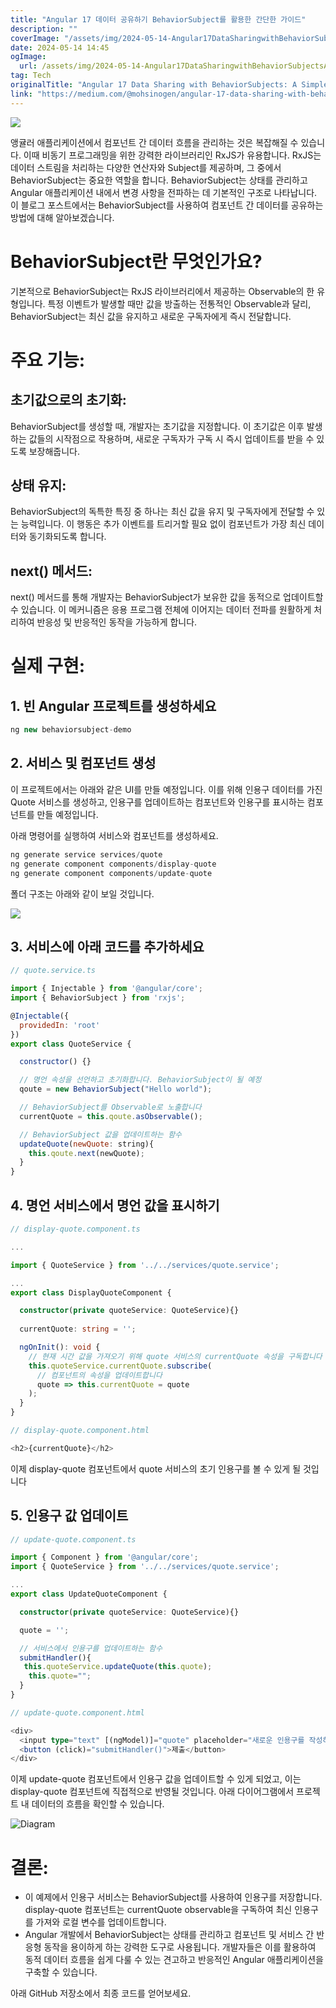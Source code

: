 ```yaml
---
title: "Angular 17 데이터 공유하기 BehaviorSubject를 활용한 간단한 가이드"
description: ""
coverImage: "/assets/img/2024-05-14-Angular17DataSharingwithBehaviorSubjectsASimpleGuide_0.png"
date: 2024-05-14 14:45
ogImage: 
  url: /assets/img/2024-05-14-Angular17DataSharingwithBehaviorSubjectsASimpleGuide_0.png
tag: Tech
originalTitle: "Angular 17 Data Sharing with BehaviorSubjects: A Simple Guide"
link: "https://medium.com/@mohsinogen/angular-17-data-sharing-with-behaviorsubjects-a-simple-guide-bab56530c832"
---
```



<img src="/assets/img/2024-05-14-Angular17DataSharingwithBehaviorSubjectsASimpleGuide_0.png" />

앵귤러 애플리케이션에서 컴포넌트 간 데이터 흐름을 관리하는 것은 복잡해질 수 있습니다. 이때 비동기 프로그래밍을 위한 강력한 라이브러리인 RxJS가 유용합니다. RxJS는 데이터 스트림을 처리하는 다양한 연산자와 Subject를 제공하며, 그 중에서 BehaviorSubject는 중요한 역할을 합니다. BehaviorSubject는 상태를 관리하고 Angular 애플리케이션 내에서 변경 사항을 전파하는 데 기본적인 구조로 나타납니다. 이 블로그 포스트에서는 BehaviorSubject를 사용하여 컴포넌트 간 데이터를 공유하는 방법에 대해 알아보겠습니다.

# BehaviorSubject란 무엇인가요?

기본적으로 BehaviorSubject는 RxJS 라이브러리에서 제공하는 Observable의 한 유형입니다. 특정 이벤트가 발생할 때만 값을 방출하는 전통적인 Observable과 달리, BehaviorSubject는 최신 값을 유지하고 새로운 구독자에게 즉시 전달합니다.



# 주요 기능:

## 초기값으로의 초기화:

BehaviorSubject를 생성할 때, 개발자는 초기값을 지정합니다. 이 초기값은 이후 발생하는 값들의 시작점으로 작용하며, 새로운 구독자가 구독 시 즉시 업데이트를 받을 수 있도록 보장해줍니다.

## 상태 유지:



BehaviorSubject의 독특한 특징 중 하나는 최신 값을 유지 및 구독자에게 전달할 수 있는 능력입니다. 이 행동은 추가 이벤트를 트리거할 필요 없이 컴포넌트가 가장 최신 데이터와 동기화되도록 합니다.

## next() 메서드:

next() 메서드를 통해 개발자는 BehaviorSubject가 보유한 값을 동적으로 업데이트할 수 있습니다. 이 메커니즘은 응용 프로그램 전체에 이어지는 데이터 전파를 원활하게 처리하여 반응성 및 반응적인 동작을 가능하게 합니다.

# 실제 구현:



## 1. 빈 Angular 프로젝트를 생성하세요

```js
ng new behaviorsubject-demo
```

## 2. 서비스 및 컴포넌트 생성

이 프로젝트에서는 아래와 같은 UI를 만들 예정입니다. 이를 위해 인용구 데이터를 가진 Quote 서비스를 생성하고, 인용구를 업데이트하는 컴포넌트와 인용구를 표시하는 컴포넌트를 만들 예정입니다.



아래 명령어를 실행하여 서비스와 컴포넌트를 생성하세요.

```js
ng generate service services/quote
ng generate component components/display-quote
ng generate component components/update-quote
```

폴더 구조는 아래와 같이 보일 것입니다.



<img src="/assets/img/2024-05-14-Angular17DataSharingwithBehaviorSubjectsASimpleGuide_2.png" />

## 3. 서비스에 아래 코드를 추가하세요

```js
// quote.service.ts

import { Injectable } from '@angular/core';
import { BehaviorSubject } from 'rxjs';

@Injectable({
  providedIn: 'root'
})
export class QuoteService {

  constructor() {}

  // 명언 속성을 선언하고 초기화합니다. BehaviorSubject이 될 예정
  qoute = new BehaviorSubject("Hello world");

  // BehaviorSubject를 Observable로 노출합니다
  currentQuote = this.qoute.asObservable();

  // BehaviorSubject 값을 업데이트하는 함수
  updateQuote(newQuote: string){
    this.qoute.next(newQuote);
  }
}
```

## 4. 명언 서비스에서 명언 값을 표시하기



```typescript
// display-quote.component.ts

...

import { QuoteService } from '../../services/quote.service';

...
export class DisplayQuoteComponent {

  constructor(private quoteService: QuoteService){}
  
  currentQuote: string = '';

  ngOnInit(): void {
    // 현재 시간 값을 가져오기 위해 quote 서비스의 currentQuote 속성을 구독합니다
    this.quoteService.currentQuote.subscribe(
      // 컴포넌트의 속성을 업데이트합니다
      quote => this.currentQuote = quote
    );
  }
}

// display-quote.component.html

<h2>{currentQuote}</h2>
```

이제 display-quote 컴포넌트에서 quote 서비스의 초기 인용구를 볼 수 있게 될 것입니다

## 5. 인용구 값 업데이트

```typescript
// update-quote.component.ts

import { Component } from '@angular/core';
import { QuoteService } from '../../services/quote.service';

...
export class UpdateQuoteComponent {

  constructor(private quoteService: QuoteService){}

  quote = '';

  // 서비스에서 인용구를 업데이트하는 함수
  submitHandler(){    
   this.quoteService.updateQuote(this.quote);
    this.quote="";
  }
}

// update-quote.component.html

<div>
  <input type="text" [(ngModel)]="quote" placeholder="새로운 인용구를 작성하세요" />
  <button (click)="submitHandler()">제출</button>
</div>
```



이제 update-quote 컴포넌트에서 인용구 값을 업데이트할 수 있게 되었고, 이는 display-quote 컴포넌트에 직접적으로 반영될 것입니다. 아래 다이어그램에서 프로젝트 내 데이터의 흐름을 확인할 수 있습니다.

![Diagram](/assets/img/2024-05-14-Angular17DataSharingwithBehaviorSubjectsASimpleGuide_3.png)

# 결론:

- 이 예제에서 인용구 서비스는 BehaviorSubject를 사용하여 인용구를 저장합니다. display-quote 컴포넌트는 currentQuote observable을 구독하여 최신 인용구를 가져와 로컬 변수를 업데이트합니다.
- Angular 개발에서 BehaviorSubject는 상태를 관리하고 컴포넌트 및 서비스 간 반응형 동작을 용이하게 하는 강력한 도구로 사용됩니다. 개발자들은 이를 활용하여 동적 데이터 흐름을 쉽게 다룰 수 있는 견고하고 반응적인 Angular 애플리케이션을 구축할 수 있습니다.



아래 GitHub 저장소에서 최종 코드를 얻어보세요.